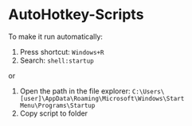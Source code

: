 # AutoHotkey-Scripts


To make it run automatically:
1. Press shortcut: ```Windows+R ```
2. Search: ```shell:startup ```

or

1. Open the path in the file explorer: ```C:\Users\[user]\AppData\Roaming\Microsoft\Windows\Start Menu\Programs\Startup```
3. Copy script to folder